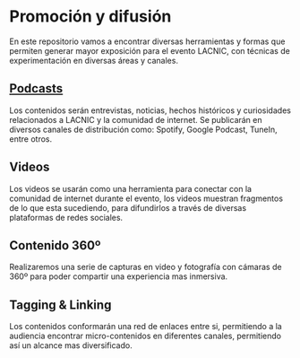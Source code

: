 # Promoción y difusión
En este repositorio vamos a encontrar diversas herramientas y formas que permiten generar mayor exposición para el evento LACNIC, con técnicas de experimentación en diversas áreas y canales.

## [Podcasts](https://github.com/LACNIC/hackathon-2019/tree/master/eventos/promocion-y-difusion/podcasts)
Los contenidos serán entrevistas, noticias, hechos históricos y curiosidades relacionados a LACNIC y la comunidad de internet. Se publicarán en diversos canales de distribución como: Spotify, Google Podcast, TuneIn, entre otros.

## Videos
Los videos se usarán como una herramienta para conectar con la comunidad de internet durante el evento, los videos muestran fragmentos de lo que esta sucediendo, para difundirlos a través de diversas plataformas de redes sociales.

## Contenido 360º
Realizaremos una serie de capturas en video y fotografía con cámaras de 360º para poder compartir una experiencia mas inmersiva.

## Tagging & Linking
Los contenidos conformarán una red de enlaces entre si, permitiendo a la audiencia encontrar micro-contenidos en diferentes canales, permitiendo así un alcance mas diversificado.
